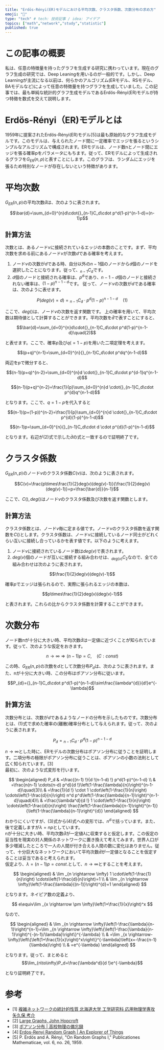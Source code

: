 ```yaml
---
title: "Erdös-Rényi(ER)モデルにおける平均次数、クラスタ係数、次数分布の求め方"
emoji: "📌"
type: "tech" # tech: 技術記事 / idea: アイデア
topics: ["math","network","study","statistic"]
published: true
---
```


# この記事の概要

私は、任意の特徴量を持ったグラフを生成する研究に携わっています。現在のグラフ生成の研究では、Deep Leaningを用いるのが一般的です。しかし、Deep Learningが主流になる以前は、何らかのアルゴリズム(ERモデル、RSモデル、BAモデルなど)によって任意の特徴量を持つグラフを生成していました。この記事では、最も単純な統計的グラフ生成モデルであるErdös-Rényi(ER)モデルが持つ特徴を数式を交えて説明します。
# Erdös-Rényi（ER)モデルとは
1959年に提案されたErdös-Rényi(ER)モデル[5]は最も原始的なグラフ生成モデルです。このモデルは、与えられたノード間に一定確率でエッジを張るというシンプルなアルゴリズムで構成されます。ERモデルは、ノード数nとノード間にエッジを張る確率pをパラメータにもちます。従って、ERモデルによって生成されるグラフを$G_{ER}(n,p)$と表すことにします。このグラフは、ランダムにエッジを張るため特別なノードが存在しないという特徴があります。

# 平均次数
$G_{ER}(n,p)$の平均次数$\bar{d}$は、次のように表されます。

$$\bar{d}=\sum_{d=0}^{n}d\cdot{}_{n-1}C_d\cdot p^d(1-p)^{n-1-d}=(n-1)p$$

## 計算方法
次数とは、あるノード$v$に接続されているエッジの本数のことです。まず、平均次数を求める前にあるノード$v$が次数$d$である確率を考えます。
1. ノード$v$の次数が$d$である時、自分以外の$n-1$個のノードから$d$個のノードを選択したことになります。従って、${}_{n-1}C_d$です。
2. $d$個のノードと接続される確率は、$p^d$であり、$n-1-d$個のノードと接続されない確率は、$(1-p)^{n-1-d}$です。
   従って、ノード$v$の次数が$d$である確率は、次のように表せます。

$$P(deg(v)=d)={}_{n-1}C_d\cdot p^d(1-p)^{n-1-d}\quad(1)$$

ここで、$deg()$は、ノード$v$の次数を返す関数です。
上の確率を用いて、平均次数は期待値として計算することができます。平均次数を$\bar{d}$で表すことにすると、

$$\bar{d}=\sum_{d=0}^{n}d\cdot{}_{n-1}C_d\cdot p^d(1-p)^{n-1-d}\quad(2)$$

と表せます。ここで、確率$p$及び$q(=1-p)$を用いた二項定理を考えます。

$$(p+q)^{n-1}=\sum_{d=0}^{n}{}_{n-1}C_d\cdot p^dq^{n-1-d}$$

両辺をpで微分すると、

$$(n-1)(p+q)^{n-2}=\sum_{d=0}^{n}d \cdot{}_{n-1}C_d\cdot  p^{d-1}q^{n-1-d}$$

$$(n-1)(p+q)^{n-2}=\frac{1}{p}\sum_{d=0}^{n}d \cdot{}_{n-1}C_d\cdot p^{d}q^{n-1-d}$$

となります。ここで、$q=1-p$を代入すると

$$(n-1)(p+(1-p))^{n-2}=\frac{1}{p}\sum_{d=0}^{n}d \cdot{}_{n-1}C_d\cdot p^{d}(1-p)^{n-1-d}$$

$$(n-1)p=\sum_{d=0}^{n}{}_{n-1}C_d\cdot d \cdot p^{d}(1-p)^{n-1-d}$$

となります。右辺が(2)式で示した$\bar{d}$の式と一致するので証明終了です。

# クラスタ係数
$G_{ER}(n,p)$のノード$v$のクラスタ係数$C(v)$は、次のように表されます。

$$C(v)=\frac{p\times\frac{1}{2}deg(v)(deg(v)-1)}{\frac{1}{2}deg(v)(deg(v)-1)}=p=\frac{\bar{d}}{n-1}$$

ここで、$C(),deg()$はノード$v$のクラスタ係数及び次数を返す関数とします。

## 計算方法
クラスタ係数とは、ノード$v$毎に定まる値です。ノード$v$のクラスタ係数を返す関数を$C()$とします。クラスタ係数は、ノード$v$に接続しているノード同士がどれくらい互いに接続し合っているかを表す値です。以下のように考えます。
1. ノード$v$に接続されているノード数は$deg(v)$で表されます。
2. $deg(v)$個のノードが互いに接続する組み合わせは、${}_{deg(v)}C_2$なので、全ての組み合わせは次のように表されます。

$$\frac{1}{2}deg(v)(deg(v)-1)$$

確率$p$でエッジは張られるので、実際に張られるエッジの本数は、

$$p\times\frac{1}{2}deg(v)(deg(v)-1)$$

と表されます。これらの比からクラスタ係数を計算することができます。

# 次数分布
ノード数$n$が十分に大きい時、平均次数$\bar{d}$は一定値に近づくことが知られています。従って、次のような仮定をおきます。

$$n\to\infty\Rightarrow(n-1)p=C,\quad(C:const)$$

この時、$G_{ER}(n,p)$の次数を$d$として次数分布$P_{d}$は、次のように表されます。また、nが十分に大きい時、この分布はポアソン分布に従います。

$$P_{d}={}_{n-1}C_d\cdot p^d(1-p)^{n-1-d}\sim\frac{\lambda^{d}}{d!}e^{-\lambda}$$

## 計算方法
次数分布とは、次数が$d$であるようなノードの分布を示したものです。次数分布とは、(1)式で求めた確率の(離散)確率分布として与えられます。従って、次のように表されます。

$$P_{d}={}_{n-1}C_d\cdot p^d(1-p)^{n-1-d}$$

$n\to\infty$とした時に、ERモデルの次数分布はポアソン分布に従うことを証明します。二項分布の極限がポアソン分布に従うことは、ポアソンの小数の法則として広く知られています。[3]  
最初に、次のような式変形を行います。

$$
\begin{aligned}
P_d & =\frac{(n-1) !}{d !(n-1-d) !} p^d(1-p)^{n-1-d} \\
& =\frac{n(n-1) \cdots(n-d) p^d}{d !}\left(1-\frac{\lambda}{n}\right)^{n-1-d}\quad(3)\\
& =\frac{1}{d !} \cdot 1 \cdot\left(1-\frac{1}{n}\right) \cdots\left(1-\frac{d}{n}\right) n^d p^d\left(1-\frac{\lambda}{n-1}\right)^{n-1-d}\quad(4)\\
& =\frac{\lambda^d}{d !} 1 \cdot\left(1-\frac{1}{n}\right) \cdots\left(1-\frac{d}{n}\right) \frac{\left(1-\frac{\lambda}{n-1}\right)^{n-1}}{\left(1-\frac{\lambda}{n-1}\right)^{d}}
\end{aligned}
$$

わかりにくいですが、(3)式から(4)式への変形では、$n^d$で括っています。また、後で定義しますが$\lambda=np$としています。  
nが十分に大きい時、平均次数$\bar{d}$が一定値$\lambda$に収束すると仮定します。この仮定の妥当性を現実の対人関係のネットワークに置き換えて考えてみます。世界人口が多少増減したところで一人の人間が付き合える人間の数に変化はありません。従って、十分巨大なネットワークにおいて平均次数$\bar{d}$が一定値となることを仮定することは妥当であると考えられます。  
仮定より、$\lambda=(n-1)p=const.$として、$n\to\infty$とすることを考えます。

$$
\begin{aligned}
& \lim _{n \rightarrow \infty} 1 \cdot\left(1-\frac{1}{n}\right) \cdots\left(1-\frac{d}{n}\right)=1 \\
& \lim _{n \rightarrow \infty}\left(1-\frac{\lambda}{(n-1)}\right)^{d}=1
\end{aligned}
$$

となります。ネイピア数の定義より、

$$
e\equiv\lim _{x \rightarrow \pm \infty}\left(1+\frac{1}{x}\right)^x
$$

なので、

$$
\begin{aligned}
& \lim _{n \rightarrow \infty}\left(1-\frac{\lambda}{n-1}\right)^{n-1}=\lim _{n \rightarrow \infty}\left\{\left(1-\frac{\lambda}{n-1}\right)^{-(n-1)/\lambda}\right\}^{-\lambda} \\
& =\lim _{x \rightarrow-\infty}\left\{\left(1+\frac{1}{x}\right)^x\right\}^{-\lambda}\left(x=-\frac{n-1}{\lambda}\right) \\
& =e^{-\lambda}
\end{aligned}
$$

となります。従って、まとめると
$$\lim_{n\to\infty}P_d=\frac{\lambda^d}{d !}e^{-\lambda}$$

となり証明終了です。

# 参考
- [1] [複雑ネットワークの統計的性質 北海道大学 工学研究科 応用物理学専攻
矢久保 考介](https://www.topo.hokudai.ac.jp/education/SpecialLecture/090501.pdf)
- [2] [Large Graphs, John Hopcroft](http://www.cs.cornell.edu/courses/cs485/2006sp/lecture%20notes/lecture1.pdf)
- [3] [ポアソン分布 | 高校物理の備忘録](https://physnotes.jp/stat/poisson_d/)
- [4] [Erdos-Renyi Random Graph | An Explorer of Things](https://chih-ling-hsu.github.io/2020/05/15/Gnp#phase-transition-for-the-largest-connected-component)
- [5] P. Erdös and A. Rényi, "On Random Graphs I," Publicationes Mathematicae, vol. 6, no. 26, 1959.